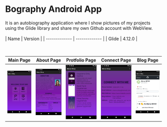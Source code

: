 # Bography Android App
It is an autobiography application where I show pictures of my projects using the Glide library and share my own Github account with WebView.
<br/>
<br/>
| Name | Version | 
| ------------- | ------------- | 
| Glide | 4.12.0 |  
<br/>
<br/>

| Main Page | About Page | Protfolio Page | Connect Page | Blog Page | 
| ------------- | ------------- |-------------| ------------- |-------------| 
| ![Main Screen](https://github.com/merveoktay/biography_android_app/blob/master/mainPage.png) | ![About Page](https://github.com/merveoktay/biography_android_app/blob/master/aboutMePage.png) | ![Protfolio Page](https://github.com/merveoktay/biography_android_app/blob/master/protfolioPage.png) | ![Connect Page](https://github.com/merveoktay/biography_android_app/blob/master/connectPage.png) | ![Blog Page](https://github.com/merveoktay/biography_android_app/blob/master/blogPage.png) |
